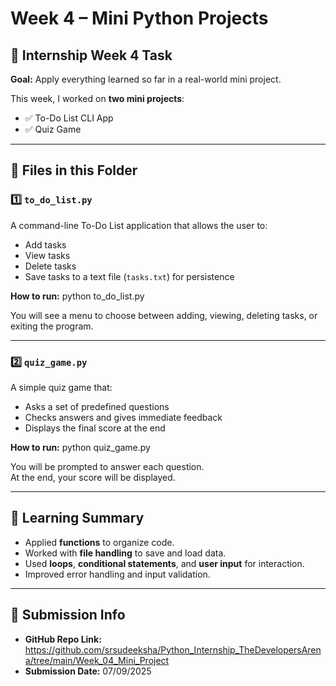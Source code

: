 # Week 4 – Mini Python Projects

## 📅 Internship Week 4 Task
**Goal:** Apply everything learned so far in a real-world mini project.

This week, I worked on **two mini projects**:
- ✅ To-Do List CLI App  
- ✅ Quiz Game  

---

## 📂 Files in this Folder

### 1️⃣ `to_do_list.py`
A command-line To-Do List application that allows the user to:
- Add tasks
- View tasks
- Delete tasks
- Save tasks to a text file (`tasks.txt`) for persistence

**How to run:**
python to_do_list.py


You will see a menu to choose between adding, viewing, deleting tasks, or exiting the program.

---

### 2️⃣ `quiz_game.py`
A simple quiz game that:
- Asks a set of predefined questions
- Checks answers and gives immediate feedback
- Displays the final score at the end

**How to run:**
python quiz_game.py


You will be prompted to answer each question.  
At the end, your score will be displayed.

---

## 📝 Learning Summary
- Applied **functions** to organize code.
- Worked with **file handling** to save and load data.
- Used **loops**, **conditional statements**, and **user input** for interaction.
- Improved error handling and input validation.

---

## 📌 Submission Info
- **GitHub Repo Link:** https://github.com/srsudeeksha/Python_Internship_TheDevelopersArena/tree/main/Week_04_Mini_Project
- **Submission Date:** 07/09/2025

